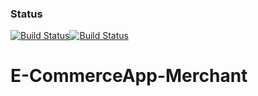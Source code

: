 ### Status
[![Build Status](https://travis-ci.com/RowlandOti/E-CommerceApp-Merchant.svg?branch=master)](https://travis-ci.com/RowlandOti/E-CommerceApp-Merchant)[![Build Status](https://app.bitrise.io/app/0d8abd8d05dbc070/status.svg?token=5ro-_L276b6r51QOeB6ckg)](https://app.bitrise.io/app/0d8abd8d05dbc070)


# E-CommerceApp-Merchant

